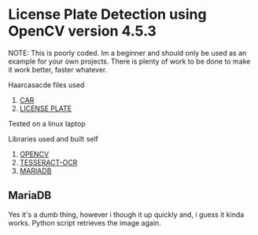 # License Plate Detection using OpenCV version 4.5.3

NOTE: This is poorly coded. Im a beginner and should only be used as an example for your own projects.
There is plenty of work to be done to make it work better, faster whatever.

Haarcasacde files used

1. [CAR](https://gist.github.com/199995/37e1e0af2bf8965e8058a9dfa3285bc6)
2. [LICENSE PLATE](https://github.com/opencv/opencv/blob/4.5.3/data/haarcascades/haarcascade_russian_plate_number.xml)

Tested on a linux laptop

Libraries used and built self

1. [OPENCV](https://github.com/opencv/opencv)
2. [TESSERACT-OCR](https://github.com/tesseract-ocr/tessdoc)
3. [MARIADB](https://mariadb.com/kb/en/about-mariadb-connector-c/)

## MariaDB

Yes it's a dumb thing, however i though it up quickly and, i guess it kinda works.
Python script retrieves the image again.